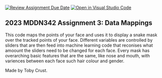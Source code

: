 [![Review Assignment Due Date](https://classroom.github.com/assets/deadline-readme-button-24ddc0f5d75046c5622901739e7c5dd533143b0c8e959d652212380cedb1ea36.svg)](https://classroom.github.com/a/wBh5q70M)
[![Open in Visual Studio Code](https://classroom.github.com/assets/open-in-vscode-718a45dd9cf7e7f842a935f5ebbe5719a5e09af4491e668f4dbf3b35d5cca122.svg)](https://classroom.github.com/online_ide?assignment_repo_id=11104545&assignment_repo_type=AssignmentRepo)
## 2023 MDDN342 Assignment 3: Data Mappings

This code maps the points of your face and uses it to display a snake mask over the tracked points of your face. Different variables are controlled by sliders that are then feed into machine learning code that reconises what amoount the sliders need to be changed for each face. Every mask has overarching basic features that are the same, like nose and mouth, with variences between each face such hair colour and gender. 

Made by Toby Crust. 